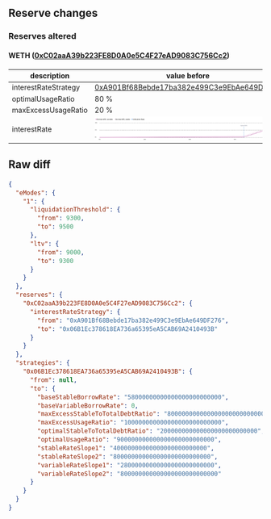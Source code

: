 ## Reserve changes

### Reserves altered

#### WETH ([0xC02aaA39b223FE8D0A0e5C4F27eAD9083C756Cc2](https://etherscan.io/address/0xC02aaA39b223FE8D0A0e5C4F27eAD9083C756Cc2))

| description | value before | value after |
| --- | --- | --- |
| interestRateStrategy | [0xA901Bf68Bebde17ba382e499C3e9EbAe649DF276](https://etherscan.io/address/0xA901Bf68Bebde17ba382e499C3e9EbAe649DF276) | [0x06B1Ec378618EA736a65395eA5CAB69A2410493B](https://etherscan.io/address/0x06B1Ec378618EA736a65395eA5CAB69A2410493B) |
| optimalUsageRatio | 80 % | 90 % |
| maxExcessUsageRatio | 20 % | 10 % |
| interestRate | ![before](/.assets/cf503516adca0ef2b3e859f702e54d27d132edf2.svg) | ![after](/.assets/266cb15d48681d72fe262fbf1e9a82effed54078.svg) |

## Raw diff

```json
{
  "eModes": {
    "1": {
      "liquidationThreshold": {
        "from": 9300,
        "to": 9500
      },
      "ltv": {
        "from": 9000,
        "to": 9300
      }
    }
  },
  "reserves": {
    "0xC02aaA39b223FE8D0A0e5C4F27eAD9083C756Cc2": {
      "interestRateStrategy": {
        "from": "0xA901Bf68Bebde17ba382e499C3e9EbAe649DF276",
        "to": "0x06B1Ec378618EA736a65395eA5CAB69A2410493B"
      }
    }
  },
  "strategies": {
    "0x06B1Ec378618EA736a65395eA5CAB69A2410493B": {
      "from": null,
      "to": {
        "baseStableBorrowRate": "58000000000000000000000000",
        "baseVariableBorrowRate": 0,
        "maxExcessStableToTotalDebtRatio": "800000000000000000000000000",
        "maxExcessUsageRatio": "100000000000000000000000000",
        "optimalStableToTotalDebtRatio": "200000000000000000000000000",
        "optimalUsageRatio": "900000000000000000000000000",
        "stableRateSlope1": "40000000000000000000000000",
        "stableRateSlope2": "800000000000000000000000000",
        "variableRateSlope1": "28000000000000000000000000",
        "variableRateSlope2": "800000000000000000000000000"
      }
    }
  }
}
```